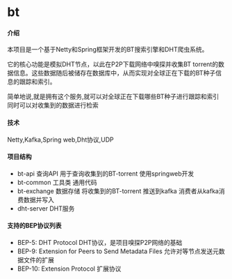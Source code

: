 # bt

#### 介绍
本项目是一个基于Netty和Spring框架开发的BT搜索引擎和DHT爬虫系统。

它的核心功能是模拟DHT节点，以此在P2P下载网络中嗅探并收集BT torrent的数据信息。这些数据随后被储存在数据库中，从而实现对全球正在下载的BT种子信息的跟踪和索引。

简单地说,就是拥有这个服务,就可以对全球正在下载哪些BT种子进行跟踪和索引 同时可以对收集到的数据进行检索


#### 技术 

Netty,Kafka,Spring web,Dht协议,UDP

#### 项目结构

 - bt-api 查询API 用于查询收集到的BT-torrent 使用springweb开发
 - bt-common 工具类 通用代码 
 - bt-exchange 数据存储 将收集到的BT-torrent 推送到kafka 消费者从kafka消费数据并写入
 - dht-server DHT服务


#### 支持的BEP协议列表

- BEP-5: DHT Protocol DHT协议，是项目嗅探P2P网络的基础
- BEP-9: Extension for Peers to Send Metadata Files 允许对等节点发送元数据文件的扩展
- BEP-10: Extension Protocol 扩展协议

